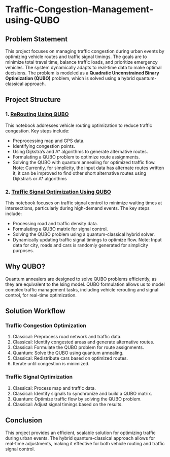 # Traffic-Congestion-Management-using-QUBO


## Problem Statement

This project focuses on managing traffic congestion during urban events by optimizing vehicle routes and traffic signal timings. The goals are to minimize total travel time, balance traffic loads, and prioritize emergency vehicles. The system dynamically adapts to real-time data to make optimal decisions. The problem is modeled as a **Quadratic Unconstrained Binary Optimization (QUBO)** problem, which is solved using a hybrid quantum-classical approach.

## Project Structure

### 1. [ReRouting Using QUBO](ReRouting_congestion_reduction.ipynb)
This notebook addresses vehicle routing optimization to reduce traffic congestion. 
Key steps include:
- Preprocessing map and GPS data.
- Identifying congestion points.
- Using Dijkstra’s and A* algorithms to generate alternative routes.
- Formulating a QUBO problem to optimize route assignments.
- Solving the QUBO with quantum annealing for optimized traffic flow.
Note: Currently, for simplicity, the input data has alternate routes written it, it can be improved to find other short alternative routes using Dijkstra’s or A* algorithms

### 2. [Traffic Signal Optimization Using QUBO](Traffic_Signal_Optimization.ipynb)
This notebook focuses on traffic signal control to minimize waiting times at intersections, particularly during high-demand events. The key steps include:
- Processing road and traffic density data.
- Formulating a QUBO matrix for signal control.
- Solving the QUBO problem using a quantum-classical hybrid solver.
- Dynamically updating traffic signal timings to optimize flow.
Note: Input data for city, roads and cars is randomly generated for simplicity purposes.

## Why QUBO?

Quantum annealers are designed to solve QUBO problems efficiently, as they are equivalent to the Ising model. QUBO formulation allows us to model complex traffic management tasks, including vehicle rerouting and signal control, for real-time optimization.

## Solution Workflow

### Traffic Congestion Optimization
1. Classical: Preprocess road network and traffic data.
2. Classical: Identify congested areas and generate alternative routes.
3. Classical: Formulate the QUBO problem for route assignments.
4. Quantum: Solve the QUBO using quantum annealing.
5. Classical: Redistribute cars based on optimized routes.
6. Iterate until congestion is minimized.

### Traffic Signal Optimization
1. Classical: Process map and traffic data.
2. Classical: Identify signals to synchronize and build a QUBO matrix.
3. Quantum: Optimize traffic flow by solving the QUBO problem.
4. Classical: Adjust signal timings based on the results.


## Conclusion

This project provides an efficient, scalable solution for optimizing traffic during urban events. The hybrid quantum-classical approach allows for real-time adjustments, making it effective for both vehicle routing and traffic signal control.

